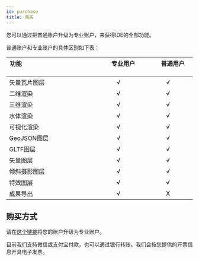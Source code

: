 ```yaml
---
id: purchase
title: 购买
---
```


您可以通过把普通账户升级为专业账户，来获得IDE的全部功能。

普通账户和专业账户的具体区别如下表：

|  功能&nbsp; &nbsp; &nbsp; &nbsp; &nbsp;&nbsp; &nbsp; &nbsp; &nbsp; &nbsp;&nbsp; &nbsp; &nbsp; &nbsp; &nbsp;&nbsp; &nbsp; &nbsp; &nbsp; &nbsp;&nbsp; &nbsp; &nbsp; &nbsp; &nbsp;&nbsp; &nbsp; &nbsp; &nbsp; 			| &nbsp; &nbsp; &nbsp; &nbsp; &nbsp;专业用户&nbsp; &nbsp; &nbsp; &nbsp; &nbsp; | &nbsp; &nbsp; &nbsp; &nbsp; &nbsp;普通用户&nbsp; &nbsp; &nbsp; &nbsp; &nbsp;|
|  ----   		| :----:  | :----:  |  
| 矢量瓦片图层	| √     |  √   	|
| 二维渲染 		| √     |  √    |
| 三维渲染 		| √     |  √    |
| 水体渲染 		| √     |  √    |
| 可视化渲染 	| √     |  √    |
| GeoJSON图层 	| √     |  √    |
| GLTF图层 		| √     |  √    |
| 矢量图层 		| √     |  √    |
| 倾斜摄影图层 	| √     |  √    |
| 特效图层 		| √     |  √    |
| 成果导出 		| √     |  X    |


## 购买方式

请在[这个链接](maptalks.com)将您的账户升级为专业账户。

目前我们支持微信或支付宝付款，也可以通过银行转账。我们会按您提供的开票信息开具电子发票。
